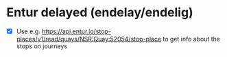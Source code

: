 # Entur delayed (endelay/endelig)

- [x] Use e.g. https://api.entur.io/stop-places/v1/read/quays/NSR:Quay:52054/stop-place to get info about the stops on journeys
